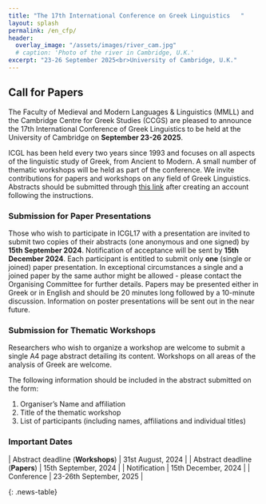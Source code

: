 ```yaml
---
title: "The 17th International Conference on Greek Linguistics   "
layout: splash
permalink: /en_cfp/
header:
  overlay_image: "/assets/images/river_cam.jpg"
  # caption: 'Photo of the river in Cambridge, U.K.'
excerpt: "23-26 September 2025<br>University of Cambridge, U.K."
---
```


## Call for Papers

The Faculty of Medieval and Modern Languages & Linguistics (MMLL) and the Cambridge Centre for Greek Studies (CCGS) are pleased to announce the 17th International Conference of Greek Linguistics to be held at the University of Cambridge on **September 23-26 2025**. 

ICGL has been held every two years since 1993 and focuses on all aspects of the linguistic study of Greek, from Ancient to Modern. A small number of thematic workshops will be held as part of the conference. We invite contributions for papers and workshops on any field of Greek Linguistics. Abstracts should be submitted through [this link](https://app.oxfordabstracts.com/stages/47829/submitter) after creating an account following the instructions.

### Submission for Paper Presentations

Those who wish to participate in ICGL17 with a presentation are invited to submit two copies of their abstracts (one anonymous and one signed) by **15th September 2024**. Notification of acceptance will be sent by **15th December 2024**. Each participant is entitled to submit only **one** (single or joined) paper presentation. In exceptional circumstances a single and a joined paper by the same author might be allowed - please contact the Organising Committee for further details. Papers may be presented either in Greek or in English and should be 20 minutes long followed by a 10-minute discussion. Information on poster presentations will be sent out in the near future.


### Submission for Thematic Workshops  

Researchers who wish to organize a workshop are welcome to submit a single A4 page abstract detailing its content. Workshops on all areas of the analysis of Greek are welcome. 

The following information should be included in the abstract submitted on the form:  
1.	Organiser’s Name and affiliation
2.	Title of the thematic workshop  
3.	List of participants (including names, affiliations and individual titles)  

### Important Dates

<style>
.news-table { font-size: .9em; table-layout: fixed;}
.news-table tr td:nth-child(1) { font-weight: bold; width: 10em; }
</style>
| Abstract deadline (**Workshops**) | 31st August, 2024 |
| Abstract deadline (**Papers**) | 15th September, 2024 |
| Notification | 15th December, 2024 |
| Conference | 23-26th September, 2025 |

{: .news-table}
